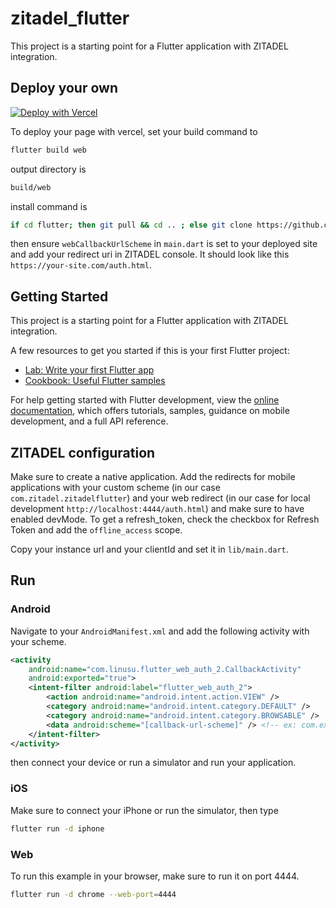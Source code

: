 # zitadel_flutter

This project is a starting point for a Flutter application with ZITADEL integration.

## Deploy your own

[![Deploy with Vercel](https://vercel.com/button)](https://vercel.com/new/clone?repository-url=https%3A%2F%2Fgithub.com%2Fzitadel%2Fzitadel_flutter)

To deploy your page with vercel, set your build command to

```bash
flutter build web
```

output directory is

```bash
build/web
```

install command is

```bash
if cd flutter; then git pull && cd .. ; else git clone https://github.com/flutter/flutter.git; fi && ls && flutter/bin/flutter doctor && flutter/bin/flutter clean && flutter/bin/flutter config --enable-web
```

then ensure `webCallbackUrlScheme` in `main.dart` is set to your deployed site and add your redirect uri in ZITADEL console. It should look like this `https://your-site.com/auth.html`.

## Getting Started

This project is a starting point for a Flutter application with ZITADEL integration.

A few resources to get you started if this is your first Flutter project:

- [Lab: Write your first Flutter app](https://docs.flutter.dev/get-started/codelab)
- [Cookbook: Useful Flutter samples](https://docs.flutter.dev/cookbook)

For help getting started with Flutter development, view the
[online documentation](https://docs.flutter.dev/), which offers tutorials,
samples, guidance on mobile development, and a full API reference.

## ZITADEL configuration

Make sure to create a native application. Add the redirects for mobile applications with your custom scheme (in our case `com.zitadel.zitadelflutter`) and your web redirect (in our case for local development `http://localhost:4444/auth.html`) and make sure to have enabled devMode.
To get a refresh_token, check the checkbox for Refresh Token and add the `offline_access` scope.

Copy your instance url and your clientId and set it in `lib/main.dart`.

## Run

### Android

Navigate to your `AndroidManifest.xml` and add the following activity with your scheme.

```xml
<activity
    android:name="com.linusu.flutter_web_auth_2.CallbackActivity"
    android:exported="true">
    <intent-filter android:label="flutter_web_auth_2">
        <action android:name="android.intent.action.VIEW" />
        <category android:name="android.intent.category.DEFAULT" />
        <category android:name="android.intent.category.BROWSABLE" />
        <data android:scheme="[callback-url-scheme]" /> <!-- ex: com.example.zitadelflutter -->
    </intent-filter>
</activity>
```

then connect your device or run a simulator and run your application.

### iOS

Make sure to connect your iPhone or run the simulator, then type

```bash
flutter run -d iphone
```

### Web

To run this example in your browser, make sure to run it on port 4444.

```bash
flutter run -d chrome --web-port=4444
```
